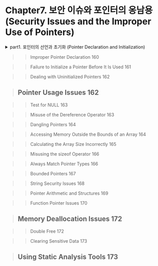 # Chapter7. 보안 이슈와 포인터의 옹남용 (Security Issues and the Improper Use of Pointers)
<details>
<summary>part1. 포인터의 선언과 초기화 (Pointer Declaration and Initialization)</summary>

## 접은 제목
접은 내용
</details>

>> Improper Pointer Declaration 160  

>> Failure to Initialize a Pointer Before It Is Used 161  

>> Dealing with Uninitialized Pointers 162  

> ## Pointer Usage Issues 162  

>> Test for NULL 163  

>> Misuse of the Dereference Operator 163  

>> Dangling Pointers 164  

>> Accessing Memory Outside the Bounds of an Array 164  

>> Calculating the Array Size Incorrectly 165  

>> Misusing the sizeof Operator 166  

>> Always Match Pointer Types 166  

>> Bounded Pointers 167  

>> String Security Issues 168  

>> Pointer Arithmetic and Structures 169  

>> Function Pointer Issues 170  

> ## Memory Deallocation Issues 172  

>> Double Free 172  

>> Clearing Sensitive Data 173  

> ## Using Static Analysis Tools 173
